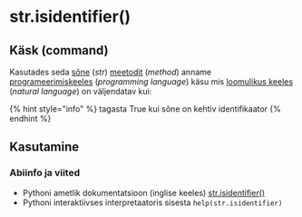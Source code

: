 # str.isidentifier\(\)

## Käsk \(command\)

Kasutades seda [sõne](../) \(_str_\) [meetodit](../../../../terminid/sonastik/meetod-method.md) \(_method_\) anname [programeerimiskeeles](../../../../terminid/sonastik/programmeerimiskeel-programming-language.md) \(_programming language_\) käsu mis [loomulikus keeles](../../../../terminid/sonastik/loomulik-keel-natural-language.md) \(_natural language_\) on väljendatav kui: 

{% hint style="info" %}
tagasta True kui sõne on kehtiv identifikaator
{% endhint %}



## Kasutamine

### Abiinfo ja viited

* Pythoni ametlik dokumentatsioon \(inglise keeles\) [str.isidentifier\(\)](https://docs.python.org/3/library/stdtypes.html#str.isidentifier)
* Pythoni interaktiivses interpretaatoris sisesta `help(str.isidentifier)`

